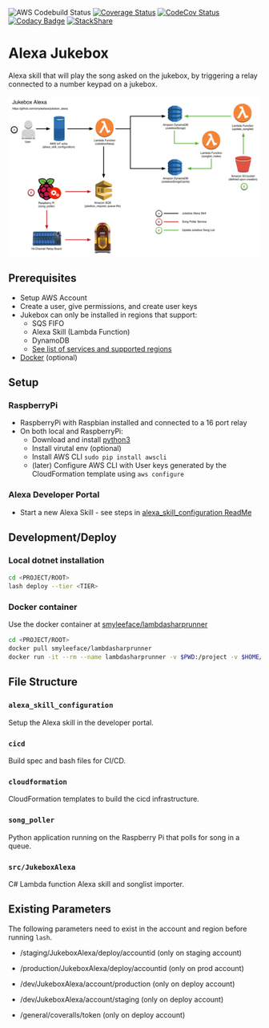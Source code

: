 ![AWS Codebuild Status](https://codebuild.us-west-2.amazonaws.com/badges?uuid=eyJlbmNyeXB0ZWREYXRhIjoiaXlCTjg1bTFCMDlyRjhaWWRkT3BET0RsbVo5UEVXMkpxNnBMd0tvQk1SNEwzbnlSV2dCR0RTYTZyR2lWSmtLQnY5MndybzBWUFBHYUpyTFByNStCei9rPSIsIml2UGFyYW1ldGVyU3BlYyI6Im5MK2VLb0FQaGhjU21hTkkiLCJtYXRlcmlhbFNldFNlcmlhbCI6MX0%3D&branch=feature-trigger-event)
[![Coverage Status](https://coveralls.io/repos/github/smyleeface/JukeboxAlexa/badge.svg)](https://codecov.io/gh/smyleeface/JukeboxAlexa/branch/feature-trigger-event)
[![CodeCov Status](https://codecov.io/gh/smyleeface/JukeboxAlexa/branch/feature-trigger-event/graph/badge.svg)](https://coveralls.io/github/smyleeface/JukeboxAlexa)
[![Codacy Badge](https://api.codacy.com/project/badge/Grade/718db1a14d7643de8ad8f4e035d961dc)](https://www.codacy.com/app/smyleeface/JukeboxAlexa?utm_source=github.com&amp;utm_medium=referral&amp;utm_content=smyleeface/JukeboxAlexa&amp;utm_campaign=Badge_Grade)
[![StackShare](https://img.shields.io/badge/tech-stack-0690fa.svg?style=flat)](https://stackshare.io/smyleeface/jukeboxalexa)

Alexa Jukebox
=============
Alexa skill that will play the song asked on the jukebox, by triggering a relay connected to a number keypad on a jukebox.

![Alexa Jukebox workflow diagram](images/jukebox_diagram.png "Alexa Jukebox workflow diagram")

## Prerequisites
* Setup AWS Account
* Create a user, give permissions, and create user keys
* Jukebox can only be installed in regions that support:
    * SQS FIFO
    * Alexa Skill (Lambda Function)
    * DynamoDB
    * [See list of services and supported regions](https://aws.amazon.com/about-aws/global-infrastructure/regional-product-services/)
* [Docker](https://docker.com/) (optional)

## Setup

### RaspberryPi

* RaspberryPi with Raspbian installed and connected to a 16 port relay
* On both local and RaspberryPi: 
    * Download and install [python3](https://www.python.org/downloads/)
    * Install virutal env (optional)
    * Install AWS CLI `sudo pip install awscli`
    * (later) Configure AWS CLI with User keys generated by the CloudFormation template using `aws configure`

### Alexa Developer Portal

* Start a new Alexa Skill - see steps in [alexa_skill_configuration ReadMe](alexa_skill_configuration/ReadMe.md)

## Development/Deploy

### Local dotnet installation

```bash
cd <PROJECT/ROOT>
lash deploy --tier <TIER>
```

### Docker container

Use the docker container at [smyleeface/lambdasharprunner](https://hub.docker.com/r/smyleeface/lambdasharprunner/)

```bash
cd <PROJECT/ROOT>
docker pull smyleeface/lambdasharprunner
docker run -it --rm --name lambdasharprunner -v $PWD:/project -v $HOME/.aws:/root/.aws smyleeface/lambdasharprunner:latest /bin/bash lash deploy --tier <TIER>
```

## File Structure

### `alexa_skill_configuration`

Setup the Alexa skill in the developer portal.

### `cicd`

Build spec and bash files for CI/CD.

### `cloudformation`

CloudFormation templates to build the cicd infrastructure.

### `song_poller`

Python application running on the Raspberry Pi that polls for song in a queue. 

### `src/JukeboxAlexa`

C# Lambda function Alexa skill and songlist importer.


## Existing Parameters

The following parameters need to exist in the account and region before running `lash`.

* /staging/JukeboxAlexa/deploy/accountid (only on staging account)

* /production/JukeboxAlexa/deploy/accountid (only on prod account)

* /dev/JukeboxAlexa/account/production (only on deploy account)
* /dev/JukeboxAlexa/account/staging (only on deploy account)
* /general/coveralls/token (only on deploy account)


